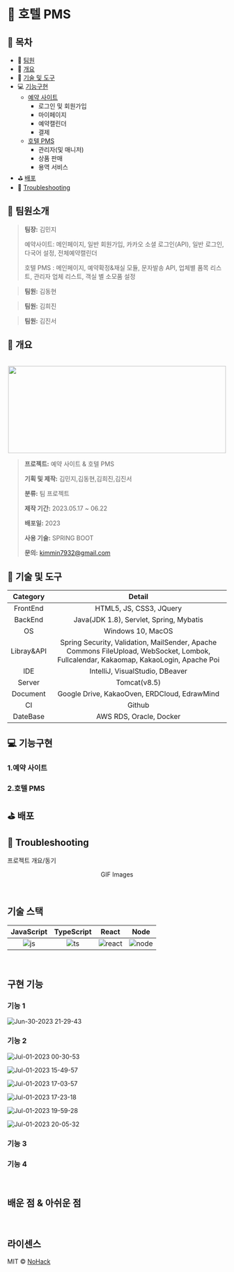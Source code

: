 # :bell: 호텔 PMS 
## :blue_book: 목차

- :woman: [팀원](#팀원소개)
- :page_facing_up: [개요](#개요)
- :hammer: [기술 및 도구](#기술-및-도구)
- :computer: [기능구현](#기능구현)
  - [예약 사이트](#1.예약-사이트)
    - 로그인 및 회원가입
    - 마이페이지
    - 예약캘린더
    - 결제 
  - [호텔 PMS](#2.호텔-PMS)
    - 관리자(및 매니저)
    - 상품 판매
    - 용역 서비스
- :golf: [배포](#배포)
- :rotating_light: [Troubleshooting](#troubleshooting)

## :woman: 팀원소개
> **팀장:** 김민지
> 
> 예약사이트: 메인페이지, 일반 회원가입, 카카오 소셜 로그인(API), 일반 로그인, 다국어 설정, 전체예약캘린더
> 
> 호텔 PMS  : 메인페이지, 예약확정&재실 모듈, 문자발송 API, 업체별 품목 리스트, 관리자 업체 리스트, 객실 별 소모품 설정
>

> **팀원:** 김동현
>
> 

> **팀원:** 김희진
>
> 

> **팀원:** 김진서
>
> 


## :page_facing_up: 개요
<p align="center">
  <br>
  <img src="src/main/resources/static/images/login/logo.svg" width="500" height="200">
  <br>
</p>

> **프로젝트:** 예약 사이트 & 호텔 PMS
>
> **기획 및 제작:** 김민지,김동현,김희진,김진서
>
> **분류:** 팀 프로젝트
>
> **제작 기간:** 2023.05.17 ~ 06.22
>
> **배포일:** 2023
>
> **사용 기술:** SPRING BOOT
>
> **문의:** kimmin7932@gmail.com

## :hammer: 기술 및 도구

|Category|Detail|
|:--:|:--:|
|FrontEnd|HTML5, JS, CSS3, JQuery|
|BackEnd|Java(JDK 1.8), Servlet, Spring, Mybatis|
|OS|Windows 10, MacOS|
|Libray&API|Spring Security, Validation, MailSender, Apache Commons FileUpload, WebSocket, Lombok, Fullcalendar, Kakaomap, KakaoLogin, Apache Poi
|IDE|IntelliJ, VisualStudio, DBeaver|
|Server|Tomcat(v8.5)|
|Document|Google Drive, KakaoOven, ERDCloud, EdrawMind|
|CI|Github|
|DateBase|AWS RDS, Oracle, Docker|
## :computer: 기능구현
### 1.예약 사이트
### 2.호텔 PMS
## :golf: 배포
## :rotating_light: Troubleshooting

<p align="justify">
프로젝트 개요/동기
</p>

<p align="center">
GIF Images
</p>

<br>

## 기술 스택

| JavaScript | TypeScript |  React   |  Node   |
| :--------: | :--------: | :------: | :-----: |
|   ![js]    |   ![ts]    | ![react] | ![node] |

<br>

## 구현 기능

### 기능 1
![Jun-30-2023 21-29-43](https://github.com/pizone2/hotelpms2/assets/120788050/79679360-e924-4a24-a1a5-0f53c62ba243)

### 기능 2
![Jul-01-2023 00-30-53](https://github.com/pizone2/hotelpms2/assets/120788050/721aeb0c-b93c-401a-95d2-ddc88b519abf)


![Jul-01-2023 15-49-57](https://github.com/pizone2/hotelpms2/assets/120788050/fea93a4a-7c39-4109-88cb-6ed42d125a8c)


![Jul-01-2023 17-03-57](https://github.com/pizone2/hotelpms2/assets/120788050/a2cb0bfd-9902-44a8-b578-89c11bdd1305)


![Jul-01-2023 17-23-18](https://github.com/pizone2/hotelpms2/assets/120788050/3e7277bc-920b-4577-a875-1fcf06650377)


![Jul-01-2023 19-59-28](https://github.com/pizone2/hotelpms2/assets/120788050/e96d3fd5-158a-4bd3-9e59-0d6ba88c0696)



![Jul-01-2023 20-05-32](https://github.com/pizone2/hotelpms2/assets/120788050/a6ad8e1c-895f-457c-b476-c7ad4dced6d2)


### 기능 3

### 기능 4

<br>

## 배운 점 & 아쉬운 점

<p align="justify">

</p>

<br>

## 라이센스

MIT &copy; [NoHack](mailto:lbjp114@gmail.com)

<!-- Stack Icon Refernces -->

[js]: /images/stack/javascript.svg
[ts]: /images/stack/typescript.svg
[react]: /images/stack/react.svg
[node]: /images/stack/node.svg

